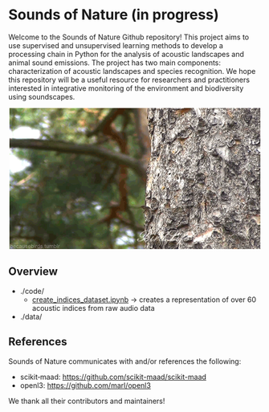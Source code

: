 # Sounds of Nature (in progress)
Welcome to the Sounds of Nature Github repository! This project aims to use supervised and unsupervised learning methods to develop a processing chain in Python for the analysis of acoustic landscapes and animal sound emissions. The project has two main components: characterization of acoustic landscapes and species recognition. We hope this repository will be a useful resource for researchers and practitioners interested in integrative monitoring of the environment and biodiversity using soundscapes.

<p align="center">
  <img src="assets/welcome.gif" />
</p>

## Overview

 - ./code/
	 - [create_indices_dataset.ipynb](https://github.com/amarmeddahi/sounds-of-nature/blob/main/code/create_indices_dataset.ipynb "create_indices_dataset.ipynb") -> creates a representation of over 60 acoustic indices from raw audio data
 - ./data/

## References
Sounds of Nature communicates with and/or references the following:

 - scikit‐maad: https://github.com/scikit-maad/scikit-maad
 - openl3: https://github.com/marl/openl3
 
We thank all their contributors and maintainers!

